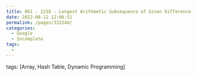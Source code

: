 ```yaml
---
title: 061 - 1218 - Longest Arithmetic Subsequence of Given Difference - Medium
date: 2022-08-12 12:06:51
permalink: /pages/332244/
categories:
  - Google
  - Incomplete
tags:
  - 
---
```

tags: [Array, Hash Table, Dynamic Programming]